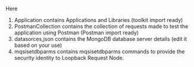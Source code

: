 Here
1. Application contains Applications and Libraries (toolkit import ready)
2. PostmanCollection contains the collection of requests made to test the application using Postman (Postman import ready)
3. datasorces,json contains the MongoDB database server details (edit it based on your use)
4. mqsisetdbparms contains mqsisetdbparms commands to provide the security identity to Loopback Request Node.
